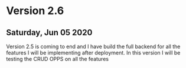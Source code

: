 # Version 2.6

## Saturday, Jun 05 2020
Version 2.5 is coming to end and I have build the full backend for all the features I will be implementing after deployment. In this version I will be testing the CRUD OPPS on all the features